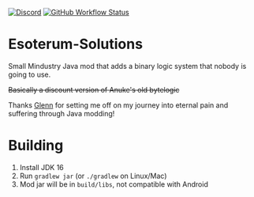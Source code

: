 [![Discord](https://img.shields.io/discord/886635642312880179?color=7289da&label=Esoterum&logo=discord&logoColor=7289da&style=for-the-badge)](https://discord.gg/tz89KuZyTX)
[![GitHub Workflow Status](https://img.shields.io/github/workflow/status/Goobrr/Esoterum-Solutions/Java%20CI?style=for-the-badge)](https://github.com/Goobrr/Esoterum-Solutions/actions/workflows/gradle.yml)

# Esoterum-Solutions
Small Mindustry Java mod that adds a binary logic system that nobody is going to use.

~~Basically a discount version of Anuke's old bytelogic~~

Thanks [Glenn](https://github.com/GlennFolker) for setting me off on my journey into eternal pain and suffering through Java modding!

# Building
1. Install JDK 16
2. Run `gradlew jar` (or `./gradlew` on Linux/Mac)
3. Mod jar will be in `build/libs`, not compatible with Android
